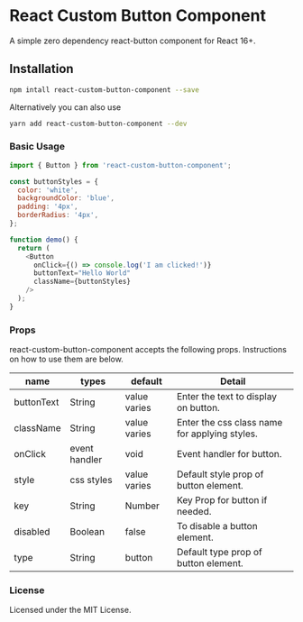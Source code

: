 # React Custom Button Component

A simple zero dependency react-button component for React 16+.

## Installation

```bash
npm intall react-custom-button-component --save
```

Alternatively you can also use

```bash
yarn add react-custom-button-component --dev
```

### Basic Usage

```js
import { Button } from 'react-custom-button-component';

const buttonStyles = {
  color: 'white',
  backgroundColor: 'blue',
  padding: '4px',
  borderRadius: '4px',
};

function demo() {
  return (
    <Button
      onClick={() => console.log('I am clicked!')}
      buttonText="Hello World"
      className={buttonStyles}
    />
  );
}
```

### Props

react-custom-button-component accepts the following props. Instructions on how to use them are below.

| name       | types         | default      | Detail                                        |
| ---------- | ------------- | ------------ | --------------------------------------------- |
| buttonText | String        | value varies | Enter the text to display on button.          |
| className  | String        | value varies | Enter the css class name for applying styles. |
| onClick    | event handler | void         | Event handler for button.                     |
| style      | css styles    | value varies | Default style prop of button element.         |
| key        | String        | Number       | Key Prop for button if needed.                |
| disabled   | Boolean       | false        | To disable a button element.                  |
| type       | String        | button       | Default type prop of button element.          |

### License

Licensed under the MIT License.

